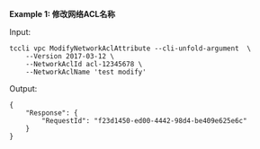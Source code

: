 **Example 1: 修改网络ACL名称**



Input: 

```
tccli vpc ModifyNetworkAclAttribute --cli-unfold-argument  \
    --Version 2017-03-12 \
    --NetworkAclId acl-12345678 \
    --NetworkAclName 'test modify'
```

Output: 
```
{
    "Response": {
        "RequestId": "f23d1450-ed00-4442-98d4-be409e625e6c"
    }
}
```

